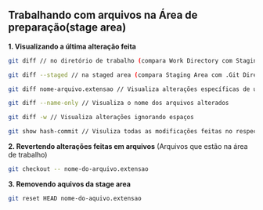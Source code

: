 ## Trabalhando com arquivos na Área de preparação(stage area)

**1. Visualizando a última alteração feita**
```bash
git diff // no diretório de trabalho (compara Work Directory com Staging Area)

git diff --staged // na staged area (compara Staging Area com .Git Directory)

git diff nome-arquivo.extensao // Visualiza alterações específicas de um commit

git diff --name-only // Visualiza o nome dos arquivos alterados 

git diff -w // Visualiza alterações ignorando espaços

git show hash-commit // Visuliza todas as modificações feitas no respectivo commit
```

**2. Revertendo alterações feitas em arquivos** (Arquivos que estão na área de trabalho)
```bash
git checkout -- nome-do-arquivo.extensao
```

**3. Removendo aquivos da stage area**
```bash
git reset HEAD nome-do-aquivo.extensao
```